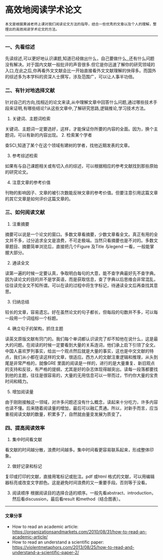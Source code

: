 # 高效地阅读学术论文

    本文是根据黄诚老师上课对我们阅读论文方法的指导，结合一些优秀的文章以及个人的理解，整理出的高效阅读学术论文的方法。

---

### 一、先看综述

先读综述,可以更好地认识课题,知道已经做出什么，自己要做什么,,还有什么问题没有解决。对于国内文献一般批评的声音很多.但它是你迅速了解你的研究领域的入口,在此之后,你再看外文文献会比一开始直接看外文文献理解的快得多。而国外的综述多为本学科的资深人士撰写，涉及范围广，可以让人事半功倍。

### 二、有针对地选择文献

针对自己的方向,找相近的论文来读,从中理解文章中回答什么问题,通过哪些技术手段来证明,有哪些结论?从这些文章中,了解研究思路,逻辑推论,学习技术方法。 

1. 关键词、主题词检索
   

关键词、主题词一定要选好，这样，才能保证你所要的内容的全面。因为，换个主题词，可以有新的内容出现。
2. 检索某个学者

查SCI,知道了某个在这个领域有建树的学者，找他近期发表的文章。

3. 参考综述检索

如果有与自己课题相关或有切入点的综述，可以根据相应的参考文献找到那些原始的研究论文。

4. 注意文章的参考价值

刊物的影响因子、文章的被引次数能反映文章的参考价值。但要注意引用这篇文章的其它文章是如何评价这篇文章的。

### 三、如何阅读文献

1. 注重摘要

摘要可以说是一个论文的窗口。多数文章看摘要，少数文章看全文。真正有用的全文并不多，过分追求全文是浪费，不可走极端。当然只看摘要也是不对的。多数文章题目、摘要简单浏览后，直接把几个Figure 及Title 与legend 一看，一般能掌握大部分。

2. 通读全文

读第一遍的时候一定要认真，争取明白每句的大意，能不查字典最好先不查字典。因为读论文的目的并不是学英语，而是获取信息，查了字典以后思维会非常混乱，往往读完全文不知所谓。可以在读的过程中将生字标记，待通读全文后再查找其意思。

3. 归纳总结

较长的文章，容易遗忘。好在虽然论文的句子都长，但每段的句数并不多，可以每一段用一个词组标一个标题。

4. 确立句子的架构，抓住主题

读英文原版文献有窍门的。我们每个单词都认识读完了却不知他在说什么，这是最大的问题。在阅读的时候一定要看到大量的关系连词，他们承上启下引领了全文。中国人喜欢罗列事实，给出一个观点然后就是大量的事实，这也是中文文献的特点，我们从小都在读这样的文章，很适应。西方人的文献注重逻辑和推理，从头到尾是非常严格的，就像GRE 里面的阅读是一样的，进行的是大量重复、新旧观点的支持和反驳，有严格的提纲，尤其是好的杂志体现得越突出。读每一段落都要找到他的主题，往往是很容易的，大量的无用信息可以一带而过，节约你大量的宝贵时间和精力。

5. 增加阅读量

由于刚刚接触这一领域，对许多问题还没有什么概念，读起来十分吃力，许多内容也读不懂。后来随着阅读量的增加，最后可以融汇贯通。所以，对新手而言，应当重视阅读文献的数量，积累多了，自然就由量变发展为质变了。

### 四、提高阅读效率

1. 集中时间看文献

看文献的时间越分散，浪费时间越多。集中时间看更容易联系起来，形成整体印象。

2. 做好记录和标记
   

复印或打印的文献，直接用笔标记或批注。pdf 或html 格式的文献，可以用编辑器标亮或改变文字颜色。这是避免时间浪费的又一重要手段。否则等于没看。

3. 阅读顺序
根据阅读目的选择合适的顺序。一般先看abstract、introduction，然后看discussion，最后看result 和method（结合图表）。

---

#### 文章分享
- How to read an academic article: https://organizationsandmarkets.com/2010/08/31/how-to-read-an-academic-article/
- How to read an understand a scientific paper: https://violentmetaphors.com/2013/08/25/how-to-read-and-understand-a-scientific-paper-2/